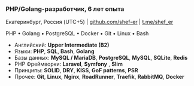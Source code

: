 ### PHP/Golang-разработчик, 6 лет опыта

Екатеринбург, Россия (UTC+5) | [github.com/shef-er](https://github.com/shef-er) | [t.me/shef_er](https://t.me/shef_er)

PHP • Golang • PostgreSQL • Docker • Git • Linux • Bash

* Английский: **Upper Intermediate (B2)**
* Языки: **PHP**, **SQL**, **Bash**, **Golang**
* Базы данных: **MySQL / MariaDB**, **PostgreSQL**, **MySQL**, **SQLite**, **Redis**
* PHP Фреймворки: **Laravel**, **Symfony** , **Slim**
* Принципы: **SOLID**, **DRY**, **KISS**, **GoF patterns**, **PSR**
* Прочее: **Git**, **Linux**, **Nginx**, **RoadRunner**, **Traefik**, **RabbitMQ**, **Docker**
